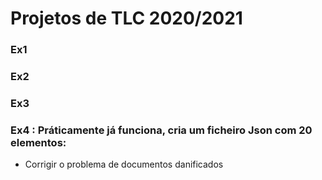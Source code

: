 # Projetos de TLC 2020/2021

### Ex1
### Ex2
### Ex3
### Ex4 : Práticamente já funciona, cria um ficheiro Json com 20 elementos:
   * Corrigir o problema de documentos danificados

